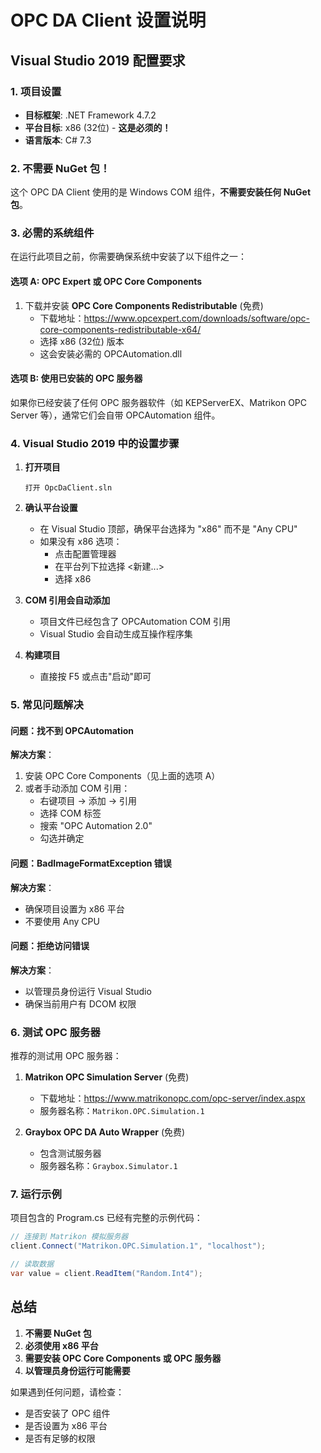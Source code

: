 # OPC DA Client 设置说明

## Visual Studio 2019 配置要求

### 1. 项目设置
- **目标框架**: .NET Framework 4.7.2
- **平台目标**: x86 (32位) - **这是必须的！**
- **语言版本**: C# 7.3

### 2. 不需要 NuGet 包！
这个 OPC DA Client 使用的是 Windows COM 组件，**不需要安装任何 NuGet 包**。

### 3. 必需的系统组件

在运行此项目之前，你需要确保系统中安装了以下组件之一：

#### 选项 A: OPC Expert 或 OPC Core Components
1. 下载并安装 **OPC Core Components Redistributable** (免费)
   - 下载地址：https://www.opcexpert.com/downloads/software/opc-core-components-redistributable-x64/
   - 选择 x86 (32位) 版本
   - 这会安装必需的 OPCAutomation.dll

#### 选项 B: 使用已安装的 OPC 服务器
如果你已经安装了任何 OPC 服务器软件（如 KEPServerEX、Matrikon OPC Server 等），通常它们会自带 OPCAutomation 组件。

### 4. Visual Studio 2019 中的设置步骤

1. **打开项目**
   ```
   打开 OpcDaClient.sln
   ```

2. **确认平台设置**
   - 在 Visual Studio 顶部，确保平台选择为 "x86" 而不是 "Any CPU"
   - 如果没有 x86 选项：
     - 点击配置管理器
     - 在平台列下拉选择 <新建...>
     - 选择 x86

3. **COM 引用会自动添加**
   - 项目文件已经包含了 OPCAutomation COM 引用
   - Visual Studio 会自动生成互操作程序集

4. **构建项目**
   - 直接按 F5 或点击"启动"即可

### 5. 常见问题解决

#### 问题：找不到 OPCAutomation
**解决方案**：
1. 安装 OPC Core Components（见上面的选项 A）
2. 或者手动添加 COM 引用：
   - 右键项目 → 添加 → 引用
   - 选择 COM 标签
   - 搜索 "OPC Automation 2.0"
   - 勾选并确定

#### 问题：BadImageFormatException 错误
**解决方案**：
- 确保项目设置为 x86 平台
- 不要使用 Any CPU

#### 问题：拒绝访问错误
**解决方案**：
- 以管理员身份运行 Visual Studio
- 确保当前用户有 DCOM 权限

### 6. 测试 OPC 服务器

推荐的测试用 OPC 服务器：
1. **Matrikon OPC Simulation Server** (免费)
   - 下载地址：https://www.matrikonopc.com/opc-server/index.aspx
   - 服务器名称：`Matrikon.OPC.Simulation.1`

2. **Graybox OPC DA Auto Wrapper** (免费)
   - 包含测试服务器
   - 服务器名称：`Graybox.Simulator.1`

### 7. 运行示例

项目包含的 Program.cs 已经有完整的示例代码：
```csharp
// 连接到 Matrikon 模拟服务器
client.Connect("Matrikon.OPC.Simulation.1", "localhost");

// 读取数据
var value = client.ReadItem("Random.Int4");
```

## 总结

1. **不需要 NuGet 包**
2. **必须使用 x86 平台**
3. **需要安装 OPC Core Components 或 OPC 服务器**
4. **以管理员身份运行可能需要**

如果遇到任何问题，请检查：
- 是否安装了 OPC 组件
- 是否设置为 x86 平台
- 是否有足够的权限